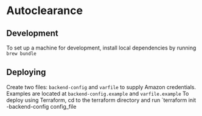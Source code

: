 # Autoclearance

## Development
To set up a machine for development, install local dependencies by running `brew bundle`

## Deploying
Create two files: `backend-config` and `varfile` to supply Amazon credentials. Examples are located at `backend-config.example` and `varfile.example`
To deploy using Terraform, cd to the terraform directory and run `terraform init -backend-config config_file
